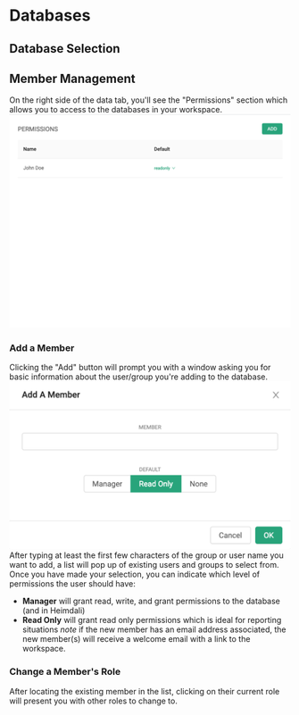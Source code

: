 # Databases
## Database Selection
## Member Management
On the right side of the data tab, you'll see the "Permissions" section which allows you to access to the databases in your workspace.
![permissions section](permissions.png)
### Add a Member
Clicking the "Add" button will prompt you with a window asking you for basic information about the user/group you're adding to the database.
![new member](new_member.png)
After typing at least the first few characters of the group or user name you want to add, a list will pop up of existing users and groups to select from.
Once you have made your selection, you can indicate which level of permissions the user should have: 
- **Manager** will grant read, write, and grant permissions to the database (and in Heimdali)
- **Read Only** will grant read only permissions which is ideal for reporting situations
_note_ if the new member has an email address associated, the new member(s) will receive a welcome email with a link to the workspace.
### Change a Member's Role
After locating the existing member in the list, clicking on their current role will present you with other roles to change to.